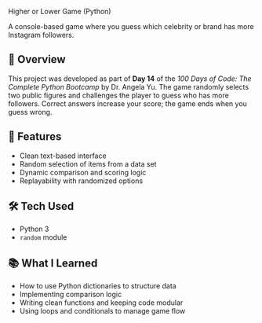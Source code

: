  Higher or Lower Game (Python)

A console-based game where you guess which celebrity or brand has more Instagram followers.

## 📌 Overview

This project was developed as part of **Day 14** of the *100 Days of Code: The Complete Python Bootcamp* by Dr. Angela Yu. The game randomly selects two public figures and challenges the player to guess who has more followers. Correct answers increase your score; the game ends when you guess wrong.

## 🎯 Features

- Clean text-based interface
- Random selection of items from a data set
- Dynamic comparison and scoring logic
- Replayability with randomized options

## 🛠️ Tech Used

- Python 3
- `random` module

## 📚 What I Learned

- How to use Python dictionaries to structure data
- Implementing comparison logic
- Writing clean functions and keeping code modular
- Using loops and conditionals to manage game flow
